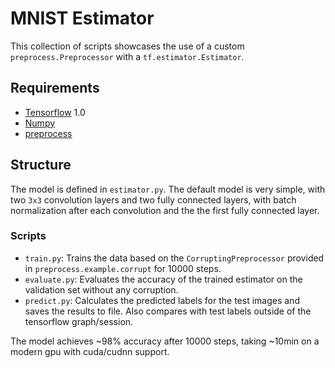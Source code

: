 # MNIST Estimator
This collection of scripts showcases the use of a custom `preprocess.Preprocessor` with a `tf.estimator.Estimator`.

## Requirements
* [Tensorflow](https://www.tensorflow.org/) 1.0
* [Numpy](http://www.numpy.org/)
* [preprocess](https://github.com/jackd/preprocess)

## Structure
The model is defined in `estimator.py`. The default model is very simple, with two `3x3` convolution layers and two fully connected layers, with batch normalization after each convolution and the the first fully connected layer.

### Scripts
* `train.py`: Trains the data based on the `CorruptingPreprocessor` provided in `preprocess.example.corrupt` for 10000 steps.
* `evaluate.py`: Evaluates the accuracy of the trained estimator on the validation set without any corruption.
* `predict.py`: Calculates the predicted labels for the test images and saves the results to file. Also compares with test labels outside of the tensorflow graph/session.

The model achieves ~98% accuracy after 10000 steps, taking ~10min on a modern gpu with cuda/cudnn support.
